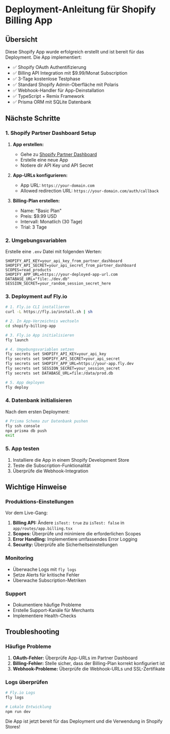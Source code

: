 # Deployment-Anleitung für Shopify Billing App

## Übersicht

Diese Shopify App wurde erfolgreich erstellt und ist bereit für das Deployment. Die App implementiert:

- ✅ Shopify OAuth Authentifizierung
- ✅ Billing API Integration mit $9.99/Monat Subscription
- ✅ 3-Tage kostenlose Testphase
- ✅ Standard Shopify Admin-Oberfläche mit Polaris
- ✅ Webhook-Handler für App-Deinstallation
- ✅ TypeScript + Remix Framework
- ✅ Prisma ORM mit SQLite Datenbank

## Nächste Schritte

### 1. Shopify Partner Dashboard Setup

1. **App erstellen:**
   - Gehe zu [Shopify Partner Dashboard](https://partners.shopify.com/)
   - Erstelle eine neue App
   - Notiere dir API Key und API Secret

2. **App-URLs konfigurieren:**
   - App URL: `https://your-domain.com`
   - Allowed redirection URL: `https://your-domain.com/auth/callback`

3. **Billing-Plan erstellen:**
   - Name: "Basic Plan"
   - Preis: $9.99 USD
   - Intervall: Monatlich (30 Tage)
   - Trial: 3 Tage

### 2. Umgebungsvariablen

Erstelle eine `.env` Datei mit folgenden Werten:

```env
SHOPIFY_API_KEY=your_api_key_from_partner_dashboard
SHOPIFY_API_SECRET=your_api_secret_from_partner_dashboard
SCOPES=read_products
SHOPIFY_APP_URL=https://your-deployed-app-url.com
DATABASE_URL="file:./dev.db"
SESSION_SECRET=your_random_session_secret_here
```

### 3. Deployment auf Fly.io

```bash
# 1. Fly.io CLI installieren
curl -L https://fly.io/install.sh | sh

# 2. In App-Verzeichnis wechseln
cd shopify-billing-app

# 3. Fly.io App initialisieren
fly launch

# 4. Umgebungsvariablen setzen
fly secrets set SHOPIFY_API_KEY=your_api_key
fly secrets set SHOPIFY_API_SECRET=your_api_secret
fly secrets set SHOPIFY_APP_URL=https://your-app.fly.dev
fly secrets set SESSION_SECRET=your_session_secret
fly secrets set DATABASE_URL=file:/data/prod.db

# 5. App deployen
fly deploy
```

### 4. Datenbank initialisieren

Nach dem ersten Deployment:

```bash
# Prisma Schema zur Datenbank pushen
fly ssh console
npx prisma db push
exit
```

### 5. App testen

1. Installiere die App in einem Shopify Development Store
2. Teste die Subscription-Funktionalität
3. Überprüfe die Webhook-Integration

## Wichtige Hinweise

### Produktions-Einstellungen

Vor dem Live-Gang:

1. **Billing API:** Ändere `isTest: true` zu `isTest: false` in `app/routes/app.billing.tsx`
2. **Scopes:** Überprüfe und minimiere die erforderlichen Scopes
3. **Error Handling:** Implementiere umfassendes Error Logging
4. **Security:** Überprüfe alle Sicherheitseinstellungen

### Monitoring

- Überwache Logs mit `fly logs`
- Setze Alerts für kritische Fehler
- Überwache Subscription-Metriken

### Support

- Dokumentiere häufige Probleme
- Erstelle Support-Kanäle für Merchants
- Implementiere Health-Checks

## Troubleshooting

### Häufige Probleme

1. **OAuth-Fehler:** Überprüfe App-URLs im Partner Dashboard
2. **Billing-Fehler:** Stelle sicher, dass der Billing-Plan korrekt konfiguriert ist
3. **Webhook-Probleme:** Überprüfe die Webhook-URLs und SSL-Zertifikate

### Logs überprüfen

```bash
# Fly.io Logs
fly logs

# Lokale Entwicklung
npm run dev
```

Die App ist jetzt bereit für das Deployment und die Verwendung in Shopify Stores!

